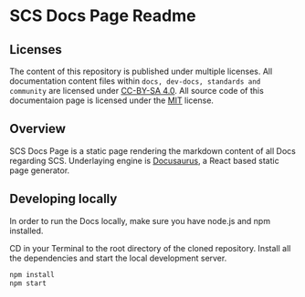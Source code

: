 # SCS Docs Page Readme

## Licenses

The content of this repository is published under multiple licenses.
All documentation content files within `docs, dev-docs, standards and community` are licensed under [CC-BY-SA 4.0](LICENSE-DOCS).
All source code of this documentaion page is licensed under the [MIT](LICENSE-CODE) license.

## Overview

SCS Docs Page is a static page rendering the markdown content of all Docs regarding SCS. Underlaying engine is [Docusaurus](https://docusaurus.io/), a React based static page generator.

## Developing locally

In order to run the Docs locally, make sure you have node.js and npm installed.

CD in your Terminal to the root directory of the cloned repository. Install all the dependencies and start the local development server.

```bash
npm install
npm start
```
